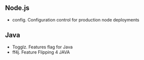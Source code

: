 Node.js
---
- config. Configuration control for production node deployments

Java
---
- Togglz. Features flag for Java
- ff4j. Feature Flipping 4 JAVA